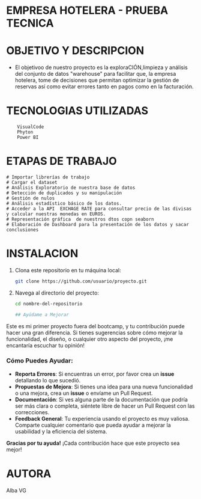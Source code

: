 # EMPRESA HOTELERA - PRUEBA TECNICA

# OBJETIVO Y DESCRIPCION 
* El objetivoo de nuestro proyecto es la exploraCIÓN,limpieza y análisis del conjunto de datos "warehouse"  para facilitar que, la empresa hotelera, tome de decisiones que permitan optimizar la gestión de reservas  así como evitar errores tanto en pagos como en la facturación.

# TECNOLOGIAS UTILIZADAS
        
        VisualCode
        Phyton
        Power BI

# ETAPAS DE TRABAJO
    
    # Importar librerías de trabajo 
    # Cargar el dataset
    # Análisis Exploratorio de nuestra base de datos
    # Detección de duplicados y su manipulación
    # Gestión de nulos
    # Análisis estadístico básico de los datos.
    # Acceder a la API  EXCHAGE RATE para consultar precio de las divisas y calcular nuestras monedas en EUROS.
    # Representación gráfica  de nuestros dtos copn seaborn
    # Elaboración de Dashboard para la presentación de los datos y sacar conclusiones

# INSTALACION

1. Clona este repositorio en tu máquina local:
   ```bash
   git clone https://github.com/usuario/proyecto.git
   ```
2. Navega al directorio del proyecto:
   ```bash
   cd nombre-del-repositorio

   ## Ayúdame a Mejorar

Este es mi primer proyecto fuera del bootcamp, y tu contribución puede hacer una gran diferencia. Si tienes sugerencias sobre cómo mejorar la funcionalidad, el diseño, o cualquier otro aspecto del proyecto, ¡me encantaría escuchar tu opinión!

### Cómo Puedes Ayudar:
- **Reporta Errores**: Si encuentras un error, por favor crea un **issue** detallando lo que sucedió.
- **Propuestas de Mejora**: Si tienes una idea para una nueva funcionalidad o una mejora, crea un **issue** o envíame un Pull Request.
- **Documentación**: Si ves alguna parte de la documentación que podría ser más clara o completa, siéntete libre de hacer un Pull Request con las correcciones.
- **Feedback General**: Tu experiencia usando el proyecto es muy valiosa. Comparte cualquier comentario que pueda ayudar a mejorar la usabilidad y la eficiencia del sistema.

**Gracias por tu ayuda!** ¡Cada contribución hace que este proyecto sea mejor!

# AUTORA

Alba VG
